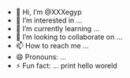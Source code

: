 - 👋 Hi, I’m @XXXegyp
- 👀 I’m interested in ...
- 🌱 I’m currently learning ...
- 💞️ I’m looking to collaborate on ...
- 📫 How to reach me ...
- 😄 Pronouns: ...
- ⚡ Fun fact: ...
print hello woreld
<!---
XXXegyp/XXXegyp is a ✨ special ✨ repository because its `README.md` (this file) appears on your GitHub profile.
You can click the Preview link to take a look at your changes.
--->
